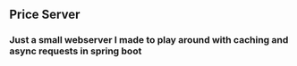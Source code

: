 ## Price Server

### Just a small webserver I made to play around with caching and async requests in spring boot